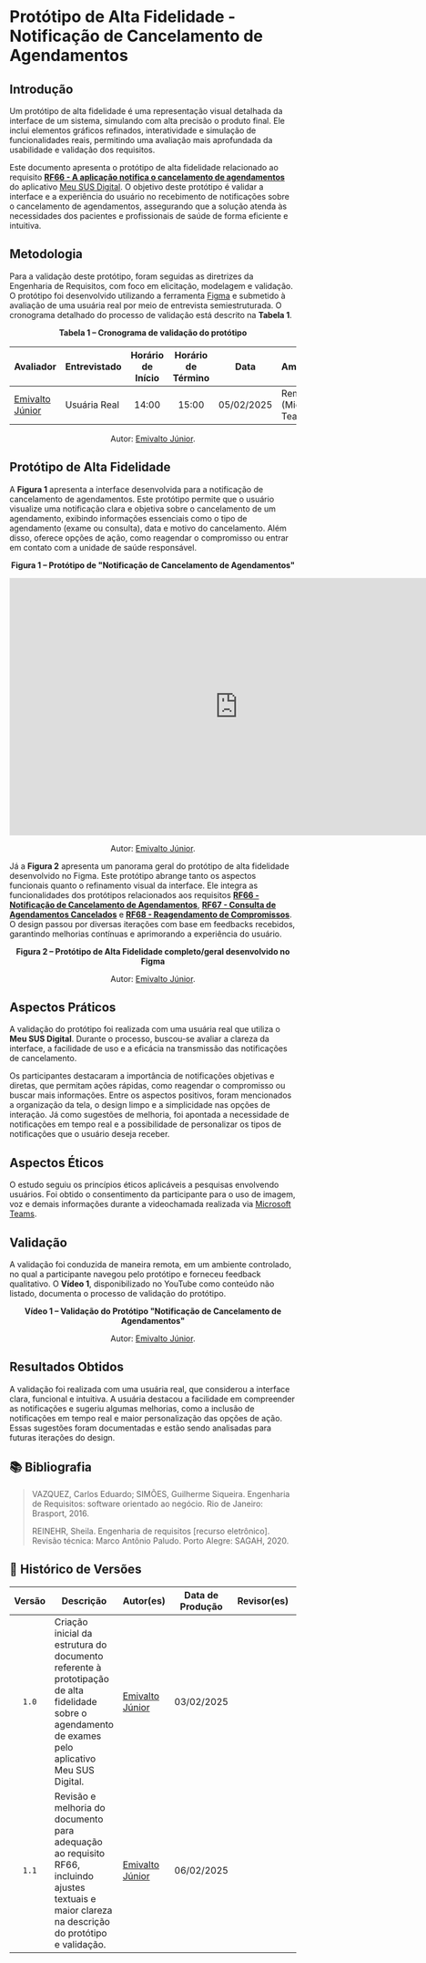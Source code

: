 # Protótipo de Alta Fidelidade - Notificação de Cancelamento de Agendamentos

## Introdução

Um protótipo de alta fidelidade é uma representação visual detalhada da interface de um sistema, simulando com alta precisão o produto final. Ele inclui elementos gráficos refinados, interatividade e simulação de funcionalidades reais, permitindo uma avaliação mais aprofundada da usabilidade e validação dos requisitos.

Este documento apresenta o protótipo de alta fidelidade relacionado ao requisito [**RF66 - A aplicação notifica o cancelamento de agendamentos**](https://requisitos-de-software.github.io/2024.2-MeuSUSDigital/elicitacao/requisitos-elicitados/#RF66) do aplicativo [Meu SUS Digital](https://meususdigital.saude.gov.br/). O objetivo deste protótipo é validar a interface e a experiência do usuário no recebimento de notificações sobre o cancelamento de agendamentos, assegurando que a solução atenda às necessidades dos pacientes e profissionais de saúde de forma eficiente e intuitiva.

## Metodologia

Para a validação deste protótipo, foram seguidas as diretrizes da Engenharia de Requisitos, com foco em elicitação, modelagem e validação. O protótipo foi desenvolvido utilizando a ferramenta [Figma](https://www.figma.com) e submetido à avaliação de uma usuária real por meio de entrevista semiestruturada. O cronograma detalhado do processo de validação está descrito na **Tabela 1**.

<div align="center">
    <p><strong>Tabela 1 – Cronograma de validação do protótipo</strong></p>
</div>

<center>

| Avaliador | Entrevistado | Horário de Início | Horário de Término | Data | Ambiente/Local | 
| --------- | ------------ | :---------------: | :----------------: | :--: | -------------- |
| [Emivalto Júnior](https://github.com/EmivaltoJrr) | Usuária Real | 14:00 | 15:00 | 05/02/2025 | Remoto (Microsoft Teams) |

</center>

<div align="center">
    <p>Autor: <a href="https://github.com/EmivaltoJrr">Emivalto Júnior</a>.</p>
</div>

## Protótipo de Alta Fidelidade

A **Figura 1** apresenta a interface desenvolvida para a notificação de cancelamento de agendamentos. Este protótipo permite que o usuário visualize uma notificação clara e objetiva sobre o cancelamento de um agendamento, exibindo informações essenciais como o tipo de agendamento (exame ou consulta), data e motivo do cancelamento. Além disso, oferece opções de ação, como reagendar o compromisso ou entrar em contato com a unidade de saúde responsável.

<div align="center">
    <p><strong>Figura 1 – Protótipo de "Notificação de Cancelamento de Agendamentos"</strong></p>
</div>

<center>

<iframe style="border: 1px solid rgba(0, 0, 0, 0.1);" width="800" height="450" src="https://embed.figma.com/proto/q4EKDnwJa17HsRN1v6hezz/Untitled?page-id=0%3A1&node-id=23-29&p=f&viewport=1576%2C453%2C0.15&scaling=scale-down&content-scaling=fixed&starting-point-node-id=23%3A29&embed-host=share" allowfullscreen></iframe>

</center>

<div align="center">
    <p>Autor: <a href="https://github.com/EmivaltoJrr">Emivalto Júnior</a>.</p>
</div>

Já a **Figura 2** apresenta um panorama geral do protótipo de alta fidelidade desenvolvido no Figma. Este protótipo abrange tanto os aspectos funcionais quanto o refinamento visual da interface. Ele integra as funcionalidades dos protótipos relacionados aos requisitos [**RF66 - Notificação de Cancelamento de Agendamentos**](../validacao/prototipo-de-alta-fidelidade-rf66.md), [**RF67 - Consulta de Agendamentos Cancelados**](../validacao/prototipo-de-alta-fidelidade-rf66.md) e [**RF68 - Reagendamento de Compromissos**](../validacao/prototipo-de-alta-fidelidade-rf66.md). O design passou por diversas iterações com base em feedbacks recebidos, garantindo melhorias contínuas e aprimorando a experiência do usuário.

<div align="center">
    <p><strong>Figura 2 – Protótipo de Alta Fidelidade completo/geral desenvolvido no Figma</strong></p>
</div>

<center>



</center>

<div align="center">
    <p>Autor: <a href="https://github.com/EmivaltoJrr">Emivalto Júnior</a>.</p>
</div>

## Aspectos Práticos

A validação do protótipo foi realizada com uma usuária real que utiliza o **Meu SUS Digital**. Durante o processo, buscou-se avaliar a clareza da interface, a facilidade de uso e a eficácia na transmissão das notificações de cancelamento.

Os participantes destacaram a importância de notificações objetivas e diretas, que permitam ações rápidas, como reagendar o compromisso ou buscar mais informações. Entre os aspectos positivos, foram mencionados a organização da tela, o design limpo e a simplicidade nas opções de interação. Já como sugestões de melhoria, foi apontada a necessidade de notificações em tempo real e a possibilidade de personalizar os tipos de notificações que o usuário deseja receber.

## Aspectos Éticos

O estudo seguiu os princípios éticos aplicáveis a pesquisas envolvendo usuários. Foi obtido o consentimento da participante para o uso de imagem, voz e demais informações durante a videochamada realizada via [Microsoft Teams](https://teams.microsoft.com/).

## Validação

A validação foi conduzida de maneira remota, em um ambiente controlado, no qual a participante navegou pelo protótipo e forneceu feedback qualitativo. O **Vídeo 1**, disponibilizado no YouTube como conteúdo não listado, documenta o processo de validação do protótipo.

<div align="center">
    <p><strong>Vídeo 1 – Validação do Protótipo "Notificação de Cancelamento de Agendamentos"</strong></p>
</div>

<center>



</center>

<div align="center">
    <p>Autor: <a href="https://github.com/EmivaltoJrr">Emivalto Júnior</a>.</p>
</div>

## Resultados Obtidos

A validação foi realizada com uma usuária real, que considerou a interface clara, funcional e intuitiva. A usuária destacou a facilidade em compreender as notificações e sugeriu algumas melhorias, como a inclusão de notificações em tempo real e maior personalização das opções de ação. Essas sugestões foram documentadas e estão sendo analisadas para futuras iterações do design.

## 📚 Bibliografia

> VAZQUEZ, Carlos Eduardo; SIMÕES, Guilherme Siqueira. Engenharia de Requisitos: software orientado ao negócio. Rio de Janeiro: Brasport, 2016.
>
> REINEHR, Sheila. Engenharia de requisitos [recurso eletrônico]. Revisão técnica: Marco Antônio Paludo. Porto Alegre: SAGAH, 2020.

## 📑 Histórico de Versões

| Versão | Descrição | Autor(es) | Data de Produção | Revisor(es) | Data de Revisão | 
| :----: | --------- | --------- | :--------------: | ----------- | :-------------: |
| `1.0`  | Criação inicial da estrutura do documento referente à prototipação de alta fidelidade sobre o agendamento de exames pelo aplicativo Meu SUS Digital. | [Emivalto Júnior](https://github.com/EmivaltoJrr) | 03/02/2025 |  |  |
| `1.1`  | Revisão e melhoria do documento para adequação ao requisito RF66, incluindo ajustes textuais e maior clareza na descrição do protótipo e validação. | [Emivalto Júnior](https://github.com/EmivaltoJrr) | 06/02/2025 |  |  |